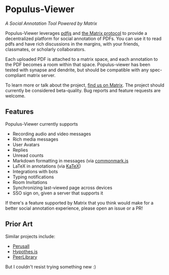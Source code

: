 # Populus-Viewer
*A Social Annotation Tool Powered by Matrix*

Populus-Viewer leverages [pdfjs](https://mozilla.github.io/pdf.js/) 
and [the Matrix protocol](https://matrix.org) to provide a decentralized 
platform for social annotation of PDFs. You can use it to read pdfs and 
have rich discussions in the margins, with your friends, classmates, or
scholarly collaborators.

Each uploaded PDF is attached to a matrix space, and each annotation 
to the PDF becomes a room within that space. Populus-viewer has been 
tested with synapse and dendrite, but should be compatible with any 
spec-compliant matrix server.

To learn more or talk about the project, [find us on Matrix](https://matrix.to/#/#opentower:matrix.org).
The project should currently be considered beta-quality. Bug reports 
and feature requests are welcome.

## Features

Populus-Viewer currently supports

- Recording audio and video messages
- Rich media messages
- User Avatars
- Replies
- Unread counts
- Markdown formatting in messages (via [commonmark.js](https://github.com/commonmark/commonmark.js)
- LaTeX in annotations (via [KaTeX](https://katex.org))
- Integrations with bots
- Typing notifications
- Room Invitations
- Synchronizing last-viewed page across devices
- SSO sign on, given a server that supports it

If there's a feature supported by Matrix that you think would make for a 
better social annotation experience, please open an issue or a PR!

## Prior Art

Similar projects include:

- [Perusall](https://perusall.com)
- [Hypothes.is](https://web.hypothes.is)
- [PeerLibrary](https://peerlibrary.org)

But I couldn't resist trying something new :)
